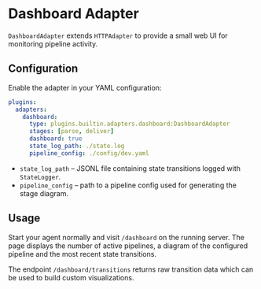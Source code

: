 # Dashboard Adapter

`DashboardAdapter` extends `HTTPAdapter` to provide a small web UI for monitoring pipeline activity.

## Configuration

Enable the adapter in your YAML configuration:

```yaml
plugins:
  adapters:
    dashboard:
      type: plugins.builtin.adapters.dashboard:DashboardAdapter
      stages: [parse, deliver]
      dashboard: true
      state_log_path: ./state.log
      pipeline_config: ./config/dev.yaml
```

- `state_log_path` – JSONL file containing state transitions logged with `StateLogger`.
- `pipeline_config` – path to a pipeline config used for generating the stage diagram.

## Usage

Start your agent normally and visit `/dashboard` on the running server. The page displays the number of active pipelines, a diagram of the configured pipeline and the most recent state transitions.

The endpoint `/dashboard/transitions` returns raw transition data which can be used to build custom visualizations.
